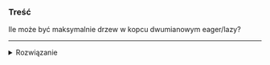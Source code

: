 ### Treść
Ile może być maksymalnie drzew w kopcu dwumianowym eager/lazy?

------
<details><summary>Rozwiązanie</summary>
<p>
    
W kopcu dwumianowym lazy maksymalna liczba drzew to n drzew(wyjdziemy z sytuacją, gdzie mamy n drzew 1-elementowych).
